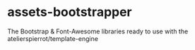 assets-bootstrapper
===================

The Bootstrap &amp; Font-Awesome libraries ready to use with the atelierspierrot/template-engine
